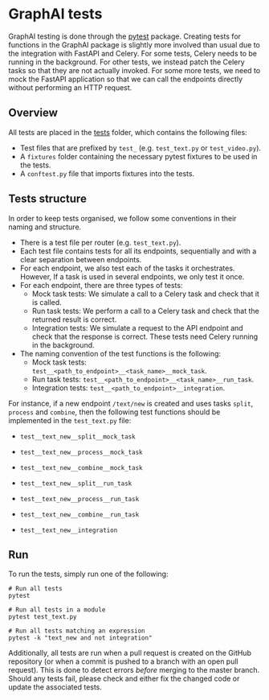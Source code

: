 # GraphAI tests
GraphAI testing is done through the [pytest](https://docs.pytest.org) package. Creating tests for functions in the GraphAI package is slightly more involved than usual due to the integration with FastAPI and Celery. For some tests, Celery needs to be running in the background. For other tests, we instead patch the Celery tasks so that they are not actually invoked. For some more tests, we need to mock the FastAPI application so that we can call the endpoints directly without performing an HTTP request.

## Overview
All tests are placed in the [tests](tests) folder, which contains the following files:
* Test files that are prefixed by `test_` (e.g. `test_text.py` or `test_video.py`).
* A `fixtures` folder containing the necessary pytest fixtures to be used in the tests.
* A `conftest.py` file that imports fixtures into the tests.

## Tests structure
In order to keep tests organised, we follow some conventions in their naming and structure.
* There is a test file per router (e.g. `test_text.py`).
* Each test file contains tests for all its endpoints, sequentially and with a clear separation between endpoints.
* For each endpoint, we also test each of the tasks it orchestrates. However, If a task is used in several endpoints, we only test it once.
* For each endpoint, there are three types of tests:
  * Mock task tests: We simulate a call to a Celery task and check that it is called.
  * Run task tests: We perform a call to a Celery task and check that the returned result is correct.
  * Integration tests: We simulate a request to the API endpoint and check that the response is correct. These tests need Celery running in the background.
* The naming convention of the test functions is the following:
  * Mock task tests: `test__<path_to_endpoint>__<task_name>__mock_task`.
  * Run task tests: `test__<path_to_endpoint>__<task_name>__run_task`.
  * Integration tests: `test__<path_to_endpoint>__integration`.

For instance, if a new endpoint `/text/new` is created and uses tasks `split`, `process` and `combine`, then the following test functions should be implemented in the `test_text.py` file:
* `test__text_new__split__mock_task`
* `test__text_new__process__mock_task`
* `test__text_new__combine__mock_task`


* `test__text_new__split__run_task`
* `test__text_new__process__run_task`
* `test__text_new__combine__run_task`


* `test__text_new__integration`

## Run
To run the tests, simply run one of the following:
```
# Run all tests
pytest

# Run all tests in a module
pytest test_text.py

# Run all tests matching an expression
pytest -k "text_new and not integration"
```

Additionally, all tests are run when a pull request is created on the GitHub repository (or when a commit is pushed to a branch with an open pull request). This is done to detect errors *before* merging to the master branch. Should any tests fail, please check and either fix the changed code or update the associated tests.